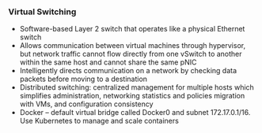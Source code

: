 ### Virtual Switching	 
* Software-based Layer 2 switch that operates like a physical Ethernet switch  
* Allows communication between virtual machines through hypervisor, but network traffic cannot flow directly from one vSwitch to another within the same host and cannot share the same pNIC  
* Intelligently directs communication on a network by checking data packets before moving to a destination  
* Distributed switching: centralized management for multiple hosts which simplifies administration, networking statistics and policies migration with VMs, and configuration consistency  
* Docker – default virtual bridge called Docker0 and subnet 172.17.0.1/16. Use Kubernetes to manage and scale containers  



